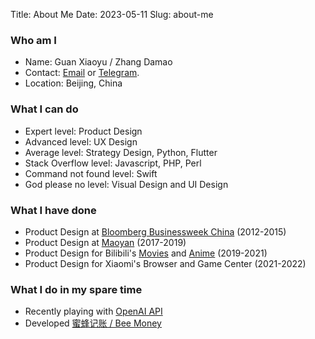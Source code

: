 Title: About Me
Date: 2023-05-11
Slug: about-me

### Who am I

* Name: Guan Xiaoyu / Zhang Damao
* Contact: [Email][7] or [Telegram][8].
* Location: Beijing, China

### What I can do

* Expert level: Product Design
* Advanced level: UX Design
* Average level: Strategy Design, Python, Flutter
* Stack Overflow level: Javascript, PHP, Perl
* Command not found level: Swift
* God please no level: Visual Design and UI Design

### What I have done

* Product Design at [Bloomberg Businessweek China][1] (2012-2015)
* Product Design at [Maoyan][2] (2017-2019)
* Product Design for Bilibili's [Movies][3] and [Anime][4] (2019-2021)
* Product Design for Xiaomi's Browser and Game Center (2021-2022)

### What I do in my spare time

* Recently playing with [OpenAI API][5]
* Developed [蜜蜂记账 / Bee Money][6]

[1]: https://apps.apple.com/us/app/id532464577
[2]: https://apps.apple.com/cn/app/id504274740
[3]: https://www.bilibili.com/movie/
[4]: https://www.bilibili.com/anime/
[5]: https://github.com/nervouna/open_ai_playbook_for_noobs
[6]: https://apps.apple.com/us/app/id1641451961
[7]: mailto://contact@damao.io
[8]: https://t.me/nervouna